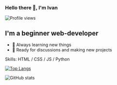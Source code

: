 ### Hello there 👋, I'm Ivan


![Profile views](https://gpvc.arturio.dev/ermakov95)  

## I'm a beginner web-developer
- 🌱 Always learning new things
- 🔭 Ready for discussions and making new projects

Skills: HTML / CSS / JS / Python


[![Top Langs](https://github-readme-stats.vercel.app/api/top-langs/?username=ermakov95)](https://github.com/anuraghazra/github-readme-stats)

![GitHub stats](https://github-readme-stats.vercel.app/api?username=ermakov95&show_icons=true)  

